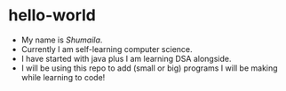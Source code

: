 # hello-world
- My name is *Shumaila*.
- Currently I am self-learning computer science.
- I have started with java plus I am learning DSA alongside.
- I will be using this repo to add (small or big) programs I will be making while learning to code!
